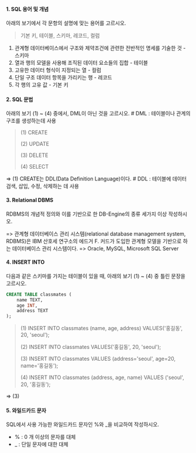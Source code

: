 #### 1. SQL 용어 및 개념

 아래의 보기에서 각 문항의 설명에 맞는 용어를 고르시오.

> 기본 키, 테이블, 스키마, 레코드, 컬럼

1) 관계형 데이터베이스에서 구조와 제약조건에 관련한 전반적인 명세를 기술한 것 - 스키마
2) 열과 행의 모델을 사용해 조직된 데이터 요소들의 집합 - 테이블
3) 고유한 데이터 형식이 지정되는 열 - 컬럼
4) 단일 구조 데이터 항목을 가리키는 행 - 레코드
5) 각 행의 고유 값 - 기본 키



#### 2. SQL 문법

 아래의 보기 (1) ~ (4) 중에서, DML이 아닌 것을 고르시오.  # DML : 테이블이나 관계의 구조를 생성하는데 사용

> (1) CREATE
>
> (2) UPDATE
>
> (3) DELETE
>
> (4) SELECT

=> (1) CREATE는 DDL(Data Definition Language)이다.  # DDL : 테이블에 데이터 검색, 삽입, 수정, 삭제하는 데 사용



#### 3. Relational DBMS

 RDBMS의 개념적 정의와 이를 기반으로 한 DB-Engine의 종류 세가지 이상 작성하시오. 

=> 관계형 데이터베이스 관리 시스템(relational database management system, RDBMS)은 IBM 산호세 연구소의 에드거 F. 커드가 도입한 관계형 모델을 기반으로 하는 데이터베이스 관리 시스템이다.
=> Oracle, MySQL, Microsoft SQL Server

#### 4. INSERT INTO

 다음과 같은 스키마를 가지는 테이블이 있을 때, 아래의 보기 (1) ~ (4) 중 틀린 문장을 고르시오.

```sql
CREATE TABLE classmates (
    name TEXT,
    age INT,
    address TEXT
);
```

> (1) INSERT INTO classmates (name, age, address) VALUES('홍길동', 20, 'seoul');
>
> (2) INSERT INTO classmates VALUES('홍길동', 20, 'seoul');
>
> (3) INSERT INTO classmates VALUES (address='seoul', age=20, name='홍길동');
>
> (4) INSERT INTO classmates (address, age, name) VALUES ('seoul', 20, '홍길동');

=> (3)


#### 5. 와일드카드 문자

 SQL에서 사용 가능한 와일드카드 문자인 %와 _을 비교하여 작성하시오.

 * % : 0 개 이상의 문자를 대체
 * _ : 단일 문자에 대한 대체